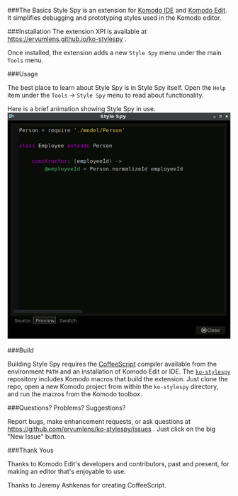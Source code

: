 
###The Basics
Style Spy is an extension for [Komodo IDE](http://komodoide.com/) and [Komodo Edit](http://komodoide.com/komodo-edit/).
It simplifies debugging and prototyping styles used in the Komodo editor.

###Installation
The extension XPI is available at https://ervumlens.github.io/ko-stylespy .

Once installed, the extension adds a new `Style Spy` menu under the main `Tools` menu.

###Usage

The best place to learn about Style Spy is in Style Spy itself.
Open the `Help` item under the `Tools` &rarr; `Style Spy` menu to read about functionality.

Here is a brief animation showing Style Spy in use.
![Animation of Style Spy in use.](screenshot-2.gif)

###Build

Building Style Spy requires the [CoffeeScript](http://coffeescript.org) compiler available from the environment `PATH` and an installation of Komodo Edit or IDE.
The [`ko-stylespy`](https://github.com/ervumlens/ko-stylespy) repository includes Komodo macros that build the extension.
Just clone the repo, open a new Komodo project from within the `ko-stylespy` directory, and run the macros from the Komodo toolbox.

###Questions? Problems? Suggestions?

Report bugs, make enhancement requests, or ask questions at https://github.com/ervumlens/ko-stylespy/issues . Just click on the big "New Issue" button.

###Thank Yous

Thanks to Komodo Edit's developers and contributors, past and present, for making an editor that's enjoyable to use.

Thanks to Jeremy Ashkenas for creating CoffeeScript.
